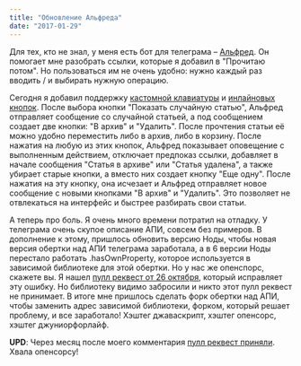 ```yaml
---
title: "Обновление Альфреда"
date: "2017-01-29"
---
```


Для тех, кто не знал, у меня есть бот для телеграма – [Альфред](https://github.com/sashamjolnir/sasharapirabot). Он помогает мне разобрать ссылки, которые я добавил в "Прочитаю потом". Но пользоваться им не очень удобно: нужно каждый раз вводить / и выбирать нужную операцию.

Сегодня я добавил поддержку [кастомной клавиатуры](https://core.telegram.org/bots/#keyboards) и [инлайновых кнопок](https://core.telegram.org/bots/#inline-keyboards-and-on-the-fly-updating). После выбора кнопки "Показать случайную статью", Альфред отправляет сообщение со случайной статьей, а под сообщением создает две кнопки: "В архив" и "Удалить". После прочтения статьи её можно удобно переместить либо в архив, либо в корзину. После нажатия на любую из этих кнопок, Альфред показывает оповещение с выполненным действием, отключает предпоказ ссылки, добавляет в начале сообщения "Статья в архиве" или "Статья удалена", а также убирает старые кнопки, а вместо них создает кнопку "Еще одну". После нажатия на эту кнопку, она исчезает и Альфред отправляет новое сообщение с новыми кнопками "В архив" и "Удалить". Это позволяет не отвлекаться на интерфейс и быстрее разбирать свои статьи.

А теперь про боль. Я очень много времени потратил на отладку. У телеграма очень скупое описание АПИ, совсем без примеров. В дополнение к этому, пришлось обновить версию Ноды, чтобы новая версия обертки над АПИ телеграма заработала, а в 6 версии Ноды перестало работать .hasOwnProperty, которое используется в зависимой библиотеке для этой обертки. Но у нас же опенспорс, скажете вы. Я нашел [пулл реквест от 26 октября](https://github.com/Mashape/mashape-oauth/pull/26), который исправляет эту ошибку. Но библиотеку видимо забросили и никто этот пулл реквест не принимает. В итоге мне пришлось сделать форк обертки над АПИ, чтобы заменить адрес зависимой библиотеки, форком, который решает проблему, и все заработало! Хэштег джаваскрипт, хэштег опенсорс, хэштег джуниорфорлайф.

__UPD__: Через месяц после моего комментария [пулл реквест приняли](https://github.com/Kong/mashape-oauth/pull/26#issuecomment-282123123). Хвала опенсорсу!